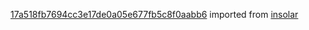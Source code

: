 [17a518fb7694cc3e17de0a05e677fb5c8f0aabb6](https://github.com/insolar/insolar/commit/17a518fb7694cc3e17de0a05e677fb5c8f0aabb6) imported from [insolar](https://github.com/insolar/insolar)
